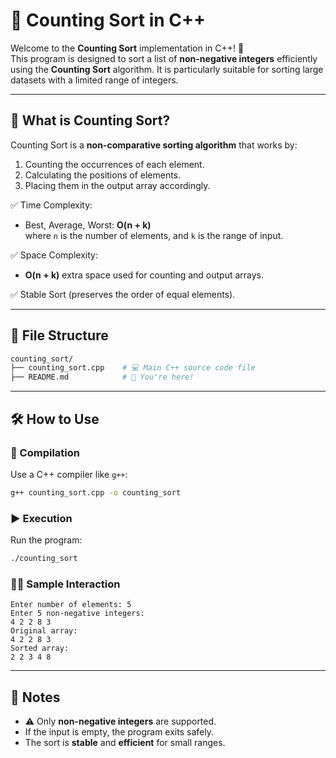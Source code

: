 # 🧮 Counting Sort in C++

Welcome to the **Counting Sort** implementation in C++! 🚀  
This program is designed to sort a list of **non-negative integers** efficiently using the **Counting Sort** algorithm. It is particularly suitable for sorting large datasets with a limited range of integers.

---

## 📌 What is Counting Sort?

Counting Sort is a **non-comparative sorting algorithm** that works by:

1. Counting the occurrences of each element.
2. Calculating the positions of elements.
3. Placing them in the output array accordingly.

✅ Time Complexity:  
- Best, Average, Worst: **O(n + k)**  
  where `n` is the number of elements, and `k` is the range of input.

✅ Space Complexity:  
- **O(n + k)** extra space used for counting and output arrays.

✅ Stable Sort (preserves the order of equal elements).

---

## 📂 File Structure

```bash
counting_sort/
├── counting_sort.cpp    # 💻 Main C++ source code file
├── README.md            # 📄 You're here!
```

---

## 🛠️ How to Use

### 🔧 Compilation

Use a C++ compiler like `g++`:

```bash
g++ counting_sort.cpp -o counting_sort
```

### ▶️ Execution

Run the program:

```bash
./counting_sort
```

### 🧑‍💻 Sample Interaction

```
Enter number of elements: 5
Enter 5 non-negative integers:
4 2 2 8 3
Original array:
4 2 2 8 3 
Sorted array:
2 2 3 4 8
```

---

## 📌 Notes

- ⚠️ Only **non-negative integers** are supported.
- If the input is empty, the program exits safely.
- The sort is **stable** and **efficient** for small ranges.
